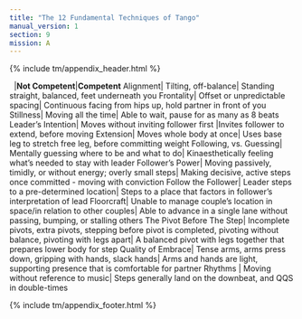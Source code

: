 ```yaml
---
title: "The 12 Fundamental Techniques of Tango"
manual_version: 1
section: 9
mission: A
---
```


{% include tm/appendix_header.html %}

&nbsp; |**Not Competent**|**Competent**
Alignment| Tilting, off-balance| Standing straight, balanced, feet underneath you
Frontality| Offset or unpredictable spacing| Continuous facing from hips up, hold partner in front of you
Stillness| Moving all the time| Able to wait, pause for as many as 8 beats
Leader’s Intention| Moves without inviting follower first |Invites follower to extend, before moving
Extension| Moves whole body at once| Uses base leg to stretch free leg, before committing weight
Following, vs. Guessing| Mentally guessing where to be and what to do| Kinaesthetically feeling what’s needed to stay with leader
Follower’s Power| Moving passively, timidly, or without energy; overly small steps| Making decisive, active steps once committed - moving with conviction
Follow the Follower| Leader steps to a pre-determined location| Steps to a place that factors in follower’s interpretation of lead
Floorcraft| Unable to manage couple’s location in space/in relation to other couples| Able to advance in a single lane without passing, bumping, or stalling others
The Pivot Before The Step| Incomplete pivots, extra pivots, stepping before pivot is completed, pivoting without balance, pivoting with legs apart| A balanced pivot with legs together that prepares lower body for step
Quality of Embrace| Tense arms, arms press down, gripping with hands, slack hands| Arms and hands are light, supporting presence that is comfortable for partner
Rhythms | Moving without reference to music| Steps generally land on the downbeat, and QQS in double-times


{% include tm/appendix_footer.html %}
